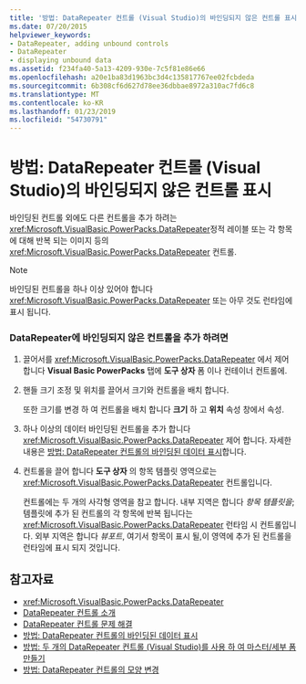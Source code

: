 ```yaml
---
title: '방법: DataRepeater 컨트롤 (Visual Studio)의 바인딩되지 않은 컨트롤 표시'
ms.date: 07/20/2015
helpviewer_keywords:
- DataRepeater, adding unbound controls
- DataRepeater
- displaying unbound data
ms.assetid: f234fa40-5a13-4209-930e-7c5f81e86e66
ms.openlocfilehash: a20e1ba83d1963bc3d4c135817767ee02fcbdeda
ms.sourcegitcommit: 6b308cf6d627d78ee36dbbae8972a310ac7fd6c8
ms.translationtype: MT
ms.contentlocale: ko-KR
ms.lasthandoff: 01/23/2019
ms.locfileid: "54730791"
---
```

# <a name="how-to-display-unbound-controls-in-a-datarepeater-control-visual-studio"></a>방법: DataRepeater 컨트롤 (Visual Studio)의 바인딩되지 않은 컨트롤 표시
바인딩된 컨트롤 외에도 다른 컨트롤을 추가 하려는 <xref:Microsoft.VisualBasic.PowerPacks.DataRepeater>정적 레이블 또는 각 항목에 대해 반복 되는 이미지 등의 <xref:Microsoft.VisualBasic.PowerPacks.DataRepeater> 컨트롤.  
  
> [!NOTE]
>  바인딩된 컨트롤을 하나 이상 있어야 합니다 <xref:Microsoft.VisualBasic.PowerPacks.DataRepeater> 또는 아무 것도 런타임에 표시 됩니다.  
  
### <a name="to-add-unbound-controls-to-a-datarepeater"></a>DataRepeater에 바인딩되지 않은 컨트롤을 추가 하려면  
  
1.  끌어서를 <xref:Microsoft.VisualBasic.PowerPacks.DataRepeater> 에서 제어 합니다 **Visual Basic PowerPacks** 탭에 **도구 상자** 폼 이나 컨테이너 컨트롤에.  
  
2.  핸들 크기 조정 및 위치를 끌어서 크기와 컨트롤을 배치 합니다.  
  
     또한 크기를 변경 하 여 컨트롤을 배치 합니다 **크기** 하 고 **위치** 속성 창에서 속성.  
  
3.  하나 이상의 데이터 바인딩된 컨트롤을 추가 합니다 <xref:Microsoft.VisualBasic.PowerPacks.DataRepeater> 제어 합니다. 자세한 내용은 [방법: DataRepeater 컨트롤의 바인딩된 데이터 표시](../../../visual-basic/developing-apps/windows-forms/how-to-display-bound-data-in-a-datarepeater-control-visual-studio.md)합니다.  
  
4.  컨트롤을 끌어 합니다 **도구 상자** 의 항목 템플릿 영역으로는 <xref:Microsoft.VisualBasic.PowerPacks.DataRepeater> 컨트롤입니다.  
  
     컨트롤에는 두 개의 사각형 영역을 참고 합니다. 내부 지역은 합니다 *항목 템플릿을*; 템플릿에 추가 된 컨트롤의 각 항목에 반복 됩니다는 <xref:Microsoft.VisualBasic.PowerPacks.DataRepeater> 런타임 시 컨트롤입니다. 외부 지역은 합니다 *뷰포트*, 여기서 항목이 표시 될,이 영역에 추가 된 컨트롤을 런타임에 표시 되지 것입니다.  
  
## <a name="see-also"></a>참고자료
- <xref:Microsoft.VisualBasic.PowerPacks.DataRepeater>
- [DataRepeater 컨트롤 소개](../../../visual-basic/developing-apps/windows-forms/introduction-to-the-datarepeater-control-visual-studio.md)
- [DataRepeater 컨트롤 문제 해결](../../../visual-basic/developing-apps/windows-forms/troubleshooting-the-datarepeater-control-visual-studio.md)
- [방법: DataRepeater 컨트롤의 바인딩된 데이터 표시](../../../visual-basic/developing-apps/windows-forms/how-to-display-bound-data-in-a-datarepeater-control-visual-studio.md)
- [방법: 두 개의 DataRepeater 컨트롤 (Visual Studio)를 사용 하 여 마스터/세부 폼 만들기](../../../visual-basic/developing-apps/windows-forms/how-to-create-a-master-detail-form-by-using-two-datarepeater-controls.md)
- [방법: DataRepeater 컨트롤의 모양 변경](../../../visual-basic/developing-apps/windows-forms/how-to-change-the-appearance-of-a-datarepeater-control-visual-studio.md)
